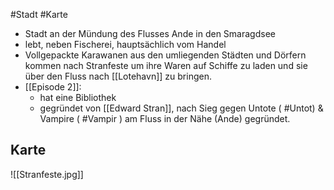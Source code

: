 #Stadt #Karte 

- Stadt an der Mündung des Flusses Ande in den Smaragdsee
- lebt, neben Fischerei, hauptsächlich vom Handel
- Vollgepackte Karawanen aus den umliegenden Städten und Dörfern kommen nach Stranfeste um ihre Waren auf Schiffe zu laden und sie über den Fluss nach [[Lotehavn]] zu bringen.
- [[Episode 2]]: 
	- hat eine Bibliothek
	- gegründet von [[Edward Stran]], nach Sieg gegen Untote ( #Untot) & Vampire ( #Vampir ) am Fluss in der Nähe (Ande) gegründet.

## Karte

![[Stranfeste.jpg]]